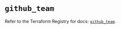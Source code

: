 # `github_team`

Refer to the Terraform Registry for docs: [`github_team`](https://registry.terraform.io/providers/integrations/github/6.4.0/docs/resources/team).
